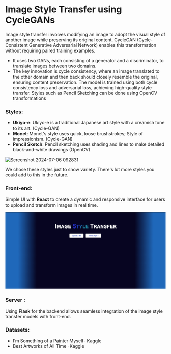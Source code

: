 # Image Style Transfer using CycleGANs
Image style transfer involves modifying an image to adopt the visual style of another image while preserving its original content. CycleGAN (Cycle-Consistent Generative Adversarial Network) enables this transformation without requiring paired training examples. 
* It uses two GANs, each consisting of a generator and a discriminator, to translate images between two domains. 
* The key innovation is cycle consistency, where an image translated to the other domain and then back should closely resemble the original, ensuring content preservation. The model is trained using both cycle consistency loss and adversarial loss, achieving high-quality style transfer.
Styles such as Pencil Sketching can be done using OpenCV transformations
### Styles:
* **Ukiyo-e**: Ukiyo-e is a traditional Japanese art style with a creamish tone to its art. (Cycle-GAN)
* **Monet**: Monet's style uses quick, loose brushstrokes; Style of impressionism. (Cycle-GAN)
* **Pencil Sketch**: Pencil sketching uses shading and lines to make detailed black-and-white drawings (OpenCV)

![Screenshot 2024-07-06 092831](https://github.com/callistus-shawn/Image-Style-Transfer/assets/174804283/9320c10d-c105-4045-9ef5-5a1b60c5fdce)

We chose these styles just to show variety. There's lot more styles you could add to this in the future.


### Front-end: 
Simple UI with **React** to create a dynamic and responsive interface for users to upload and transform images in real time.

![]( https://github.com/callistus-shawn/Image-Style-Transfer/blob/main/test/readme.gif)
### Server : 
Using **Flask** for the backend allows seamless integration of the image style transfer models with front-end.

### Datasets:
* I’m Something of a Painter Myself- Kaggle
* Best Artworks of All Time -Kaggle




